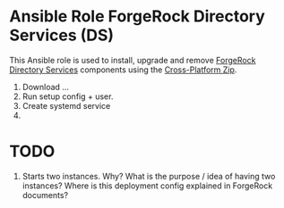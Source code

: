# Ansible Role ForgeRock Directory Services (DS)

This Ansible role is used to install, upgrade and remove [ForgeRock Directory Services](https://backstage.forgerock.com/docs/ds/6.5/install-guide/) components using the [Cross-Platform Zip](https://backstage.forgerock.com/docs/ds/6.5/install-guide/#install-files-zip).


1. Download ...
2. Run setup config + user.
3. Create systemd service
4. 



# TODO

1. Starts two instances. Why? What is the purpose / idea of having two instances? Where is this deployment config explained  in ForgeRock documents?

